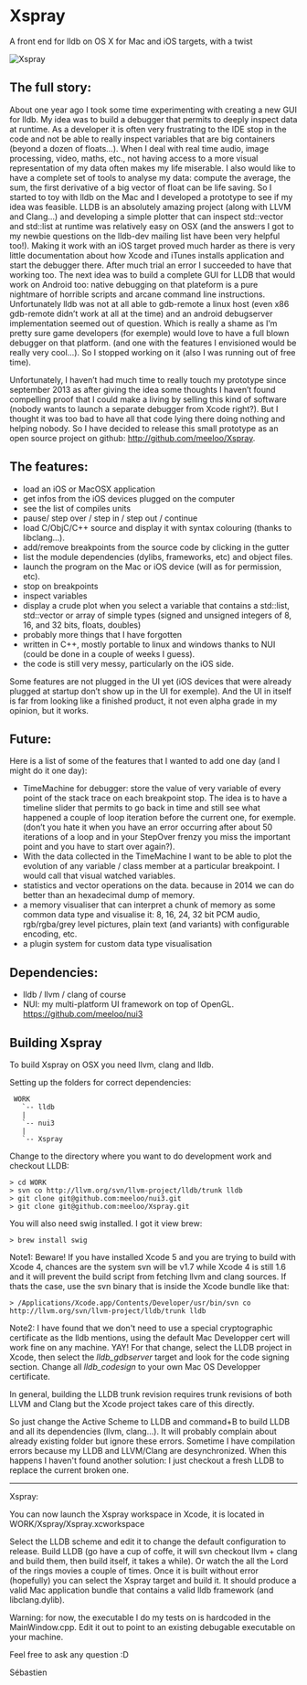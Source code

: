 Xspray
======
A front end for lldb on OS X for Mac and iOS targets, with a twist

![Xspray](https://raw.githubusercontent.com/meeloo/xspray/master/XsprayScreen.png?raw=true "Xspray LLDB front end for OSX and iOS")

The full story:
---------------
About one year ago I took some time experimenting with creating a new GUI for lldb. My idea was to build a debugger that permits to deeply inspect data at runtime. As a developer it is often very frustrating to the IDE stop in the code and not be able to really inspect variables that are big containers (beyond a dozen of floats…). When I deal with real time audio, image processing, video, maths, etc., not having access to a more visual representation of my data often makes my life miserable. I also would like to have a complete set of tools to analyse my data: compute the average, the sum, the first derivative of a big vector of float can be life saving.
So I started to toy with lldb on the Mac and I developed a prototype to see if my idea was feasible. LLDB is an absolutely amazing project (along with LLVM and Clang…) and developing a simple plotter that can inspect std::vector and std::list at runtime was relatively easy on OSX (and the answers I got to my newbie questions on the lldb-dev mailing list have been very helpful too!). Making it work with an iOS target proved much harder as there is very little documentation about how Xcode and iTunes installs application and start the debugger there. After much trial an error I succeeded to have that working too.
The next idea was to build a complete GUI for LLDB that would work on Android too: native debugging on that plateform is a pure nightmare of horrible scripts and arcane command line instructions. Unfortunately lldb was not at all able to gdb-remote a linux host (even x86 gdb-remote didn’t work at all at the time) and an android debugserver implementation seemed out of question. Which is really a shame as I’m pretty sure game developers (for exemple) would love to have a full blown debugger on that platform. (and one with the features I envisioned would be really very cool…). So I stopped working on it (also I was running out of free time).

Unfortunately, I haven’t had much time to really touch my prototype since september 2013 as after giving the idea some thoughts I haven’t found compelling proof that I could make a living by selling this kind of software (nobody wants to launch a separate debugger from Xcode right?). But I thought it was too bad to have all that code lying there doing nothing and helping nobody. So I have decided to release this small prototype as an open source project on github: http://github.com/meeloo/Xspray.

The features:
--------------
- load an iOS or MacOSX application
- get infos from the iOS devices plugged on the computer
- see the list of compiles units
- pause/ step over / step in / step out / continue
- load C/ObjC/C++ source and display it with syntax colouring (thanks to libclang…).
- add/remove breakpoints from the source code by clicking in the gutter
- list the module dependencies (dylibs, frameworks, etc) and object files.
- launch the program on the Mac or iOS device (will as for permission, etc).
- stop on breakpoints
- inspect variables
- display a crude plot when you select a variable that contains a std::list, std::vector or array of simple types (signed and unsigned integers of 8, 16, and 32 bits, floats, doubles)
- probably more things that I have forgotten
- written in C++, mostly portable to linux and windows thanks to NUI (could be done in a couple of weeks I guess).
- the code is still very messy, particularly on the iOS side.

Some features are not plugged in the UI yet (iOS devices that were already plugged at startup don’t show up in the UI for exemple). And the UI in itself is far from looking like a finished product, it not even alpha grade in my opinion, but it works.

Future:
-------
Here is a list of some of the features that I wanted to add one day (and I might do it one day):
- TimeMachine for debugger: store the value of very variable of every point of the stack trace on each breakpoint stop. The idea is to have a timeline slider that permits to go back in time and still see what happened a couple of loop iteration before the current one, for exemple. (don’t you hate it when you have an error occurring after about 50 iterations of a loop and in your StepOver frenzy you miss the important point and you have to start over again?).
- With the data collected in the TimeMachine I want to be able to plot the evolution of any variable / class member at a particular breakpoint. I would call that visual watched variables.
- statistics and vector operations on the data. because in 2014 we can do better than an hexadecimal dump of memory.
- a memory visualiser that can interpret a chunk of memory as some common data type and visualise it: 8, 16, 24, 32 bit PCM audio, rgb/rgba/grey level pictures, plain text (and variants) with configurable encoding, etc.
- a plugin system for custom data type visualisation



Dependencies:
-------------
- lldb / llvm / clang of course
- NUI: my multi-platform UI framework on top of OpenGL. https://github.com/meeloo/nui3


Building Xspray
---------------
To build Xspray on OSX you need llvm, clang and lldb.

Setting up the folders for correct dependencies:

     WORK  
       `-- lldb
       |
       `-- nui3
       |
       `-- Xspray

Change to the directory where you want to do development work and checkout LLDB:

    > cd WORK
    > svn co http://llvm.org/svn/llvm-project/lldb/trunk lldb
    > git clone git@github.com:meeloo/nui3.git
    > git clone git@github.com:meeloo/Xspray.git

You will also need swig installed. I got it view brew:

    > brew install swig

Note1: Beware! If you have installed Xcode 5 and you are trying to build with Xcode 4, chances are the system svn will be v1.7 while Xcode 4 is still 1.6 and it will prevent the build script from fetching llvm and clang sources. If thats the case, use the svn binary that is inside the Xcode bundle like that:

    > /Applications/Xcode.app/Contents/Developer/usr/bin/svn co http://llvm.org/svn/llvm-project/lldb/trunk lldb

Note2: I have found that we don't need to use a special cryptographic certificate as the lldb mentions, using the default Mac Developper cert will work fine on any machine. YAY! For that change, select the LLDB project in Xcode, then select the *lldb\_gdbserver* target and look for the code signing section. Change all *lldb\_codesign* to your own Mac OS Developper certificate.

In general, building the LLDB trunk revision requires trunk revisions of both LLVM and Clang but the Xcode project takes care of this directly.

So just change the Active Scheme to LLDB and command+B to build LLDB and all its dependencies (llvm, clang...). It will probably complain about already existing folder but ignore these errors. Sometime I have compilation errors because my LLDB and LLVM/Clang are desynchronized. When this happens I haven't found another solution: I just checkout a fresh LLDB to replace the current broken one.

------
Xspray:

You can now launch the Xspray workspace in Xcode, it is located in WORK/Xspray/Xspray.xcworkspace

Select the LLDB scheme and edit it to change the default configuration to release. Build LLDB (go have a cup of coffe, it will svn checkout llvm + clang and build them, then build itself, it takes a while). Or watch the all the Lord of the rings movies a couple of times.
Once it is built without error (hopefully) you can select the Xspray target and build it. It should produce a valid Mac application bundle that contains a valid lldb framework (and libclang.dylib).

Warning: for now, the executable I do my tests on is hardcoded in the MainWindow.cpp. Edit it out to point to an existing debugable executable on your machine.

Feel free to ask any question :D

Sébastien

